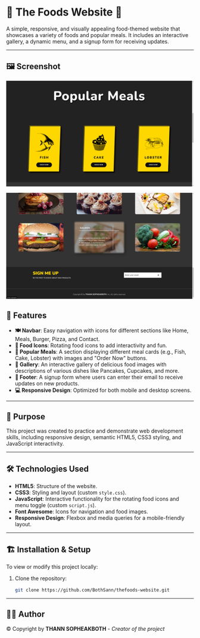 # 🍔 The Foods Website 🍕

A simple, responsive, and visually appealing food-themed website that showcases a variety of foods and popular meals. It includes an interactive gallery, a dynamic menu, and a signup form for receiving updates.

---

## 🖼️ Screenshot

![Screenshot](screenshots/screenshot-1.PNG)

![Screenshot](screenshots/screenshot-2.PNG)

## 📌 Features

- **🍽️ Navbar**: Easy navigation with icons for different sections like Home, Meals, Burger, Pizza, and Contact.
- **🍔 Food Icons**: Rotating food icons to add interactivity and fun.
- **🍕 Popular Meals**: A section displaying different meal cards (e.g., Fish, Cake, Lobster) with images and "Order Now" buttons.
- **📸 Gallery**: An interactive gallery of delicious food images with descriptions of various dishes like Pancakes, Cupcakes, and more.
- **📝 Footer**: A signup form where users can enter their email to receive updates on new products.
- **💻 Responsive Design**: Optimized for both mobile and desktop screens.

---

## 🎯 Purpose

This project was created to practice and demonstrate web development skills, including responsive design, semantic HTML5, CSS3 styling, and JavaScript interactivity.

---

## 🛠️ Technologies Used

- **HTML5**: Structure of the website.
- **CSS3**: Styling and layout (custom `style.css`).
- **JavaScript**: Interactive functionality for the rotating food icons and menu toggle (custom `script.js`).
- **Font Awesome**: Icons for navigation and food images.
- **Responsive Design**: Flexbox and media queries for a mobile-friendly layout.

---

## 🏗️ Installation & Setup

To view or modify this project locally:

1. Clone the repository:
   ```bash
   git clone https://github.com/BothSann/thefoods-website.git

---

## 👨‍🍳 Author

© Copyright by **THANN SOPHEAKBOTH** - *Creator of the project*



